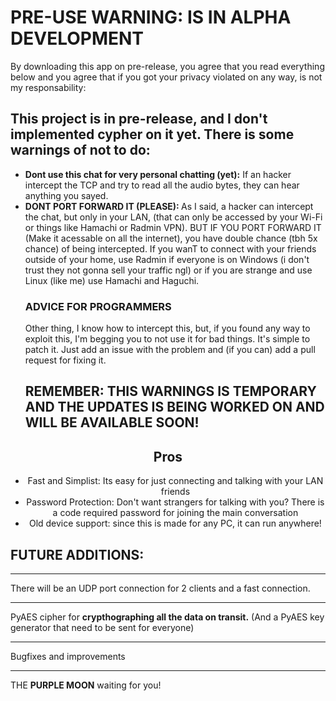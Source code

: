 <h1>PRE-USE WARNING: IS IN ALPHA DEVELOPMENT</h1>
<p>By downloading this app on pre-release, you agree that you read everything below and you agree that if you got your privacy violated on any way, is not my responsability: </p>
<h2>This project is in pre-release, and I don't implemented cypher on it <strong>yet</strong>. There is some warnings of not to do:</h2>
<ul>
    <li><strong>Dont use this chat for very personal chatting (yet):</strong> If an hacker intercept the TCP and try to read all the audio bytes, they can hear anything you sayed.</li>
    <li><strong>DONT PORT FORWARD IT (PLEASE): </strong>As I said, a hacker can intercept the chat, but only in your LAN, (that can only be accessed by your Wi-Fi or things like Hamachi or Radmin VPN). BUT IF YOU PORT FORWARD IT (Make it acessable on all the internet), you have double chance (tbh 5x chance) of being intercepted. If you wanT to connect with your friends outside of your home, use Radmin if everyone is on Windows (i don't trust they not gonna sell your traffic ngl) or if you are strange and use Linux (like me) use Hamachi and Haguchi.</li>
    <h3>ADVICE FOR PROGRAMMERS</h3>
    <p>Other thing, I know how to intercept this, but, if you found any way to exploit this, I'm begging you to not use it for bad things. It's simple to patch it. Just add an issue with the problem and (if you can) add a pull request for fixing it.</p>
    <h2>REMEMBER: THIS WARNINGS IS TEMPORARY AND THE UPDATES IS BEING WORKED ON AND WILL BE AVAILABLE SOON! </h2>
</ul>


<h2 style="text-align: center;">Pros</h2>
<ul style="text-align: center;">
    <li>Fast and Simplist: Its easy for just connecting and talking with your LAN friends</li>
    <li>Password Protection: Don't want strangers for talking with you? There is a code required password for joining the main conversation</li>
    <li>Old device support: since this is made for any PC, it can run anywhere!</li>
</ul>
<h2>FUTURE ADDITIONS:</h2>
<hr>
<p>There will be an UDP port connection for 2 clients and a fast connection.</p>
<hr>
<p>PyAES cipher for <strong>crypthographing all the data on transit.</strong> (And a PyAES key generator that need to be sent for everyone)</p>
<hr>
<p>Bugfixes and improvements</p>
<hr>
<p>THE <strong>PURPLE MOON</strong> waiting for you!</p>
